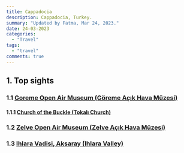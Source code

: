 ```yaml
---
title: Cappadocia
description: Cappadocia, Turkey.
summary: "Updated by Fatma, Mar 24, 2023."
date: 24-03-2023
categories:
  - "Travel"
tags:
  - "travel"
comments: true
---
```

## 1. Top sights

### 1.1 [Goreme Open Air Museum (Göreme Açık Hava Müzesi)](https://goo.gl/maps/Hd8NwfMcvyUN3zPQ8)

#### 1.1.1 [Church of the Buckle (Tokalı Church)](https://goo.gl/maps/mtjjJSfqvyeJmJLL6)

### 1.2 [Zelve Open Air Museum (Zelve Açık Hava Müzesi)](https://goo.gl/maps/EH8SLMSErgdznp5MA)

### 1.3 [Ihlara Vadisi, Aksaray (Ihlara Valley)](https://goo.gl/maps/ZbSxEqrUEJqgCqiT6)
